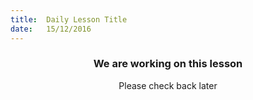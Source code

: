```yaml
---
title:  Daily Lesson Title
date:   15/12/2016
---
```


### <center>We are working on this lesson</center> 

 <center>Please check back later</center>
